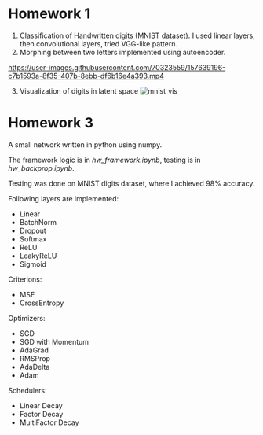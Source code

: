 # Homework 1
1) Classification of Handwritten digits (MNIST dataset). I used linear layers, then convolutional layers, tried VGG-like pattern.
2) Morphing between two letters implemented using autoencoder.

https://user-images.githubusercontent.com/70323559/157639196-c7b1593a-8f35-407b-8ebb-df6b16e4a393.mp4

3) Visualization of digits in latent space
![mnist_vis](https://user-images.githubusercontent.com/70323559/157639247-f91c7f50-845e-4a6a-ae5d-02c7e4eed4c8.jpg)

# Homework 3
A small network written in python using numpy.

The framework logic is in *hw_framework.ipynb*, testing is in *hw_backprop.ipynb*.

Testing was done on MNIST digits dataset, where I achieved 98% accuracy.

Following layers are implemented:
* Linear
* BatchNorm
* Dropout
* Softmax
* ReLU
* LeakyReLU
* Sigmoid

Criterions:
* MSE
* CrossEntropy

Optimizers:
* SGD
* SGD with Momentum
* AdaGrad
* RMSProp
* AdaDelta
* Adam

Schedulers:
* Linear Decay
* Factor Decay
* MultiFactor Decay
